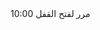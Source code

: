 <!DOCTYPE html>
<html lang="ar">
<head>
  <meta charset="UTF-8">
  <meta name="viewport" content="width=device-width, initial-scale=1.0">
  <title>محاكاة هاتف آيفون</title>
  <link rel="stylesheet" href="styles.css">
  <link rel="manifest" href="manifest.json">
</head>
<body>
  <div class="iphone">
    <div class="lock-screen" id="lockScreen">
      <span class="time">10:00</span>
      <span class="swipe-text">مرر لفتح القفل</span>
    </div>
    <div class="screen" id="homeScreen" style="display: none;">
      <div class="status-bar">
        <span>10:00</span>
        <div class="icons">
          <span>📶</span>
          <span>Wi-Fi</span>
          <span>🔋</span>
        </div>
      </div>
      <div class="apps">
        <div class="app" onclick="openApp('📞')">📞</div>
        <div class="app" onclick="openApp('✉️')">✉️</div>
        <div class="app" onclick="openApp('📸')">📸</div>
        <div class="app" onclick="openApp('🌐')">🌐</div>
      </div>
      <div class="home-bar"></div>
    </div>
  </div>
  <script src="script.js"></script>
</body>
</html>